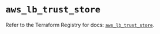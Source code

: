 # `aws_lb_trust_store`

Refer to the Terraform Registry for docs: [`aws_lb_trust_store`](https://registry.terraform.io/providers/hashicorp/aws/6.11.0/docs/resources/lb_trust_store).
